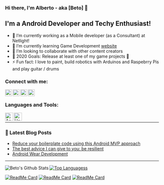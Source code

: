 ### Hi there, I'm Alberto - aka [Beto] 👋

## I'm a Android Developer and Techy Enthusiast!
- 🔭 I’m currently working as a Mobile developer (as a Consultant) at Netlight!
- 🌱 I’m currently learning Game Development [website]
- 👯 I’m looking to collaborate with other content creators
- 🥅 2020 Goals: Release at least one of my game projects 🤣
- ⚡ Fun fact: I love to paint, build robotics with Arduinos and Raspebrry Pis and play guitar / drums

### Connect with me:

[<img align="left" alt="betomaluje | Github" width="22px" src="https://cdn.jsdelivr.net/npm/simple-icons@v3/icons/github.svg" />][website]
[<img align="left" alt="betomaluje | Itch.io" width="22px" src="https://cdn.jsdelivr.net/npm/simple-icons@v3/icons/itch-dot-io.svg" />][itchio]
[<img align="left" alt="betomaluje | LinkedIn" width="22px" src="https://cdn.jsdelivr.net/npm/simple-icons@v3/icons/linkedin.svg" />][linkedin]
[<img align="left" alt="betomaluje | Instagram" width="22px" src="https://cdn.jsdelivr.net/npm/simple-icons@v3/icons/instagram.svg" />][instagram]

<br />

### Languages and Tools:

<img align="left" alt="Android" width="26px" src="https://cdn.jsdelivr.net/npm/simple-icons@v3/icons/android.svg" />
<img align="left" alt="Unity" width="26px" src="https://cdn.jsdelivr.net/npm/simple-icons@v3/icons/unity.svg" />

<br />

---
### 📕 Latest Blog Posts
<!-- BLOG-POST-LIST:START -->
- [Reduce your boilerplate code using this Android MVP approach](https://medium.com/@albertomaluje/a-different-android-mvp-approach-b151ffbfe1e7?source=rss-3819bbf5ab01------2)
- [The best advice I can give to you: be resilient](https://medium.com/@albertomaluje/the-best-advice-i-can-give-to-you-be-resilient-8058baeae2bb?source=rss-3819bbf5ab01------2)
- [Android Wear Development](https://medium.com/@albertomaluje/openvu-is-my-first-android-app-for-wear-devices-239cf15f9a3c?source=rss-3819bbf5ab01------2)
<!-- BLOG-POST-LIST:END -->

---
<img align="left" alt="Beto's Github Stats" src="https://github-readme-stats.vercel.app/api?username=betomaluje&show_icons=true&hide_border=true" />

[![Top Languagess](https://github-readme-stats.vercel.app/api/top-langs/?username=betomaluje&layout=compact)](https://github.com/betomaluje/github-readme-stats)

[![ReadMe Card](https://github-readme-stats.vercel.app/api/pin/?username=betomaluje&repo=Mi-Band)](https://github.com/betomaluje/Mi-Band)
[![ReadMe Card](https://github-readme-stats.vercel.app/api/pin/?username=betomaluje&repo=el-llamo-3d)](https://github.com/betomaluje/el-llamo-3d)
[![ReadMe Card](https://github-readme-stats.vercel.app/api/pin/?username=betomaluje&repo=Kyky)](https://github.com/betomaluje/Kyky)

[website]: https://betomaluje.github.io/game-demos/
[itchio]: https://betomaluje.itch.io/
[linkedin]: https://www.linkedin.com/in/albertomalujev
[instagram]: https://www.instagram.com/betomaluje